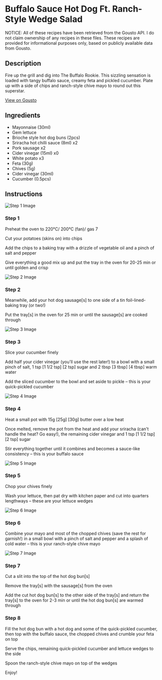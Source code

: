 # Buffalo Sauce Hot Dog Ft. Ranch-Style Wedge Salad

NOTICE: All of these recipes have been retrieved from the Gousto API. I do not claim ownership of any recipes in these files. These recipes are provided for informational purposes only, based on publicly available data from Gousto.

## Description

Fire up the grill and dig into The Buffalo Rookie. This sizzling sensation is loaded with tangy buffalo sauce, creamy feta and pickled cucumber. Plate up with a side of chips and ranch-style chive mayo to round out this superstar.

[View on Gousto](https://www.gousto.co.uk/recipes/cookbook/buffalo-sauce-hot-dog-ft-ranch-style-wedge-salad)

## Ingredients

- Mayonnaise (30ml)
- Gem lettuce
- Brioche style hot dog buns (2pcs)
- Sriracha hot chilli sauce (8ml) x2
- Pork sausage x2
- Cider vinegar (15ml) x0
- White potato x3
- Feta (30g)
- Chives (5g)
- Cider vinegar (30ml)
- Cucumber (0.5pcs)

## Instructions

![Step 1 Image](https://production-media.gousto.co.uk/cms/recipe-step-image/step-1-1691659145340-x200.jpg)

### Step 1

Preheat the oven to 220°C/ 200°C (fan)/ gas 7

Cut your potatoes (skins on) into chips

Add the chips to a baking tray with a drizzle of vegetable oil and a pinch of salt and pepper

Give everything a good mix up and put the tray in the oven for 20-25 min or until golden and crisp

![Step 2 Image](https://production-media.gousto.co.uk/cms/recipe-step-image/Step-2-1691659149643-x200.jpg)

### Step 2

Meanwhile, add your hot dog sausage[s] to one side of a tin foil-lined-baking tray (or two!)

Put the tray[s] in the oven for 25 min or until the sausage[s] are cooked through

![Step 3 Image](https://production-media.gousto.co.uk/cms/recipe-step-image/Step-3-1691659153991-x200.jpg)

### Step 3

Slice your cucumber finely

Add half your cider vinegar (you'll use the rest later!) to a bowl with a small pinch of salt, 1 tsp <span class="text-purple">[1 1/2 tsp]</span> <span class="text-danger">[2 tsp]</span> sugar and 2 tbsp <span class="text-purple">[3 tbsp]</span> <span class="text-danger">[4 tbsp] </span>warm water

Add the sliced cucumber to the bowl and set aside to pickle – this is your quick-pickled cucumber

![Step 4 Image](https://production-media.gousto.co.uk/cms/recipe-step-image/Step-4-1691659157829-x200.jpg)

### Step 4

Heat a small pot with 15g <span class="text-purple">[25g]</span> <span class="text-danger">[30g]</span> butter over a low heat

Once melted, remove the pot from the heat and add your sriracha (can't handle the heat? Go easy!), the remaining cider vinegar and 1 tsp <span class="text-purple">[1 1/2 tsp]</span><span class="text-danger"> [2 tsp]</span> sugar

Stir everything together until it combines and becomes a sauce-like consistency – this is your buffalo sauce

![Step 5 Image](https://production-media.gousto.co.uk/cms/recipe-step-image/Step-5-1691659162140-x200.jpg)

### Step 5

Chop your chives finely

Wash your lettuce, then pat dry with kitchen paper and cut into quarters lengthways – these are your lettuce wedges

![Step 6 Image](https://production-media.gousto.co.uk/cms/recipe-step-image/Step-6-1691659165947-x200.jpg)

### Step 6

Combine your mayo and most of the chopped chives (save the rest for garnish!) in a small bowl with a pinch of salt and pepper and a splash of cold water – this is your ranch-style chive mayo

![Step 7 Image](https://production-media.gousto.co.uk/cms/recipe-step-image/Step-7-1691659170475-x200.jpg)

### Step 7

Cut a slit into the top of the hot dog bun[s]

Remove the tray[s] with the sausage[s] from the oven

Add the cut hot dog bun[s] to the other side of the tray[s] and return the tray[s] to the oven for 2-3 min or until the hot dog bun[s] are warmed through

### Step 8

Fill the hot dog bun with a hot dog and some of the quick-pickled cucumber, then top with the buffalo sauce, the chopped chives and crumble your feta on top

Serve the chips, remaining quick-pickled cucumber and lettuce wedges to the side

Spoon the ranch-style chive mayo on top of the wedges

Enjoy!


